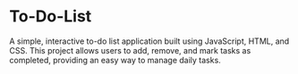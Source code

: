 # To-Do-List
A simple, interactive to-do list application built using JavaScript, HTML, and CSS. This project allows users to add, remove, and mark tasks as completed, providing an easy way to manage daily tasks.
